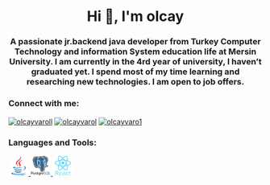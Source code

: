 <h1 align="center">Hi 👋, I'm olcay</h1>
<h3 align="center">A passionate jr.backend java developer from Turkey Computer Technology and information System education life at Mersin University. I am currently in the 4rd year of university, I haven’t graduated yet. I spend most of my time learning and researching new technologies. I am open to job offers.</h3>

<h3 align="left">Connect with me:</h3>
<p align="left">
<a href="https://twitter.com/olcayvaroll" target="blank"><img align="center" src="https://raw.githubusercontent.com/rahuldkjain/github-profile-readme-generator/master/src/images/icons/Social/twitter.svg" alt="olcayvaroll" height="30" width="40" /></a>
<a href="https://linkedin.com/in/olcayvarol" target="blank"><img align="center" src="https://raw.githubusercontent.com/rahuldkjain/github-profile-readme-generator/master/src/images/icons/Social/linked-in-alt.svg" alt="olcayvarol" height="30" width="40" /></a>
<a href="https://instagram.com/olcayvaro1" target="blank"><img align="center" src="https://raw.githubusercontent.com/rahuldkjain/github-profile-readme-generator/master/src/images/icons/Social/instagram.svg" alt="olcayvaro1" height="30" width="40" /></a>
</p>

<h3 align="left">Languages and Tools:</h3>
<p align="left"> <a href="https://www.java.com" target="_blank" rel="noreferrer"> <img src="https://raw.githubusercontent.com/devicons/devicon/master/icons/java/java-original.svg" alt="java" width="40" height="40"/> </a> <a href="https://www.postgresql.org" target="_blank" rel="noreferrer"> <img src="https://raw.githubusercontent.com/devicons/devicon/master/icons/postgresql/postgresql-original-wordmark.svg" alt="postgresql" width="40" height="40"/> </a> <a href="https://reactjs.org/" target="_blank" rel="noreferrer"> <img src="https://raw.githubusercontent.com/devicons/devicon/master/icons/react/react-original-wordmark.svg" alt="react" width="40" height="40"/> </a> </p>





